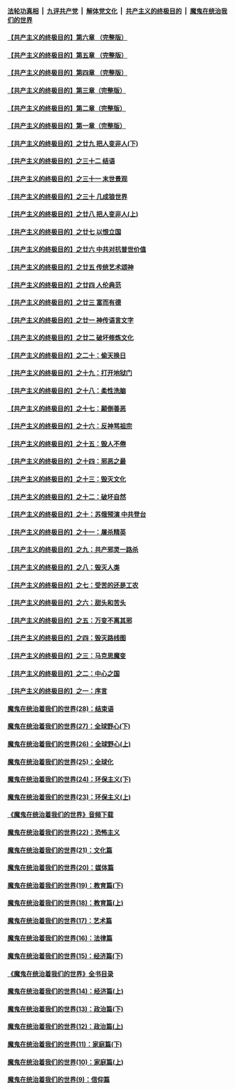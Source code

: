 

####  [法轮功真相](../../../../basic/blob/master/README.md?t=06021831) &nbsp;|&nbsp; [九评共产党](../../../../9ping.md/blob/master/README.md?t=06021831) &nbsp;|&nbsp; [解体党文化](../../../../jtdwh.md/blob/master/README.md?t=06021831)  &nbsp;|&nbsp; [共产主义的终极目的](../../../../gczydzjmd.md/blob/master/README.md?t=06021831) &nbsp;|&nbsp; [魔鬼在统治我们的世界](../../../../mgztzwmdsj.md/blob/master/README.md?t=06021831) 

#### [【共产主义的终极目的】第六章 （完整版）](../pages/nsc422/n11428913.md?t=06021831) 

#### [【共产主义的终极目的】第五章 （完整版）](../pages/nsc422/n11428912.md?t=06021831) 

#### [【共产主义的终极目的】第四章 （完整版）](../pages/nsc422/n11428907.md?t=06021831) 

#### [【共产主义的终极目的】第三章（完整版）](../pages/nsc422/n11428848.md?t=06021831) 

#### [【共产主义的终极目的】第二章（完整版）](../pages/nsc422/n11428831.md?t=06021831) 

#### [【共产主义的终极目的】第一章（完整版）](../pages/nsc422/n11417651.md?t=06021831) 

#### [【共产主义的终极目的】之廿九 把人变非人(下)](../pages/nsc422/n11344140.md?t=06021831) 

#### [【共产主义的终极目的】之三十二 结语](../pages/nsc422/n11360535.md?t=06021831) 

#### [【共产主义的终极目的】之三十一 末世景观](../pages/nsc422/n11351129.md?t=06021831) 

#### [【共产主义的终极目的】之三十 几成狼世界](../pages/nsc422/n11348280.md?t=06021831) 

#### [【共产主义的终极目的】之廿八 把人变非人(上)](../pages/nsc422/n11340492.md?t=06021831) 

#### [【共产主义的终极目的】之廿七 以恨立国](../pages/nsc422/n11336944.md?t=06021831) 

#### [【共产主义的终极目的】之廿六 中共对抗普世价值](../pages/nsc422/n11324785.md?t=06021831) 

#### [【共产主义的终极目的】之廿五 传统艺术颂神](../pages/nsc422/n11296396.md?t=06021831) 

#### [【共产主义的终极目的】之廿四 人伦典范](../pages/nsc422/n11296397.md?t=06021831) 

#### [【共产主义的终极目的】之廿三 富而有德](../pages/nsc422/n11283598.md?t=06021831) 

#### [【共产主义的终极目的】之廿一 神传语言文字](../pages/nsc422/n11263265.md?t=06021831) 

#### [【共产主义的终极目的】之廿二 破坏修炼文化](../pages/nsc422/n11245728.md?t=06021831) 

#### [【共产主义的终极目的】之二十：偷天换日](../pages/nsc422/n11238846.md?t=06021831) 

#### [【共产主义的终极目的】之十九：打开地狱门](../pages/nsc422/n11206376.md?t=06021831) 

#### [【共产主义的终极目的】之十八：柔性洗脑](../pages/nsc422/n11199994.md?t=06021831) 

#### [【共产主义的终极目的】之十七：颠倒善恶](../pages/nsc422/n11179782.md?t=06021831) 

#### [【共产主义的终极目的】之十六：反神骂祖宗](../pages/nsc422/n11166798.md?t=06021831) 

#### [【共产主义的终极目的】之十五：毁人不倦](../pages/nsc422/n11166792.md?t=06021831) 

#### [【共产主义的终极目的】之十四：邪恶之最](../pages/nsc422/n11150249.md?t=06021831) 

#### [【共产主义的终极目的】之十三：毁灭文化](../pages/nsc422/n11135227.md?t=06021831) 

#### [【共产主义的终极目的】之十二：破坏自然](../pages/nsc422/n11135214.md?t=06021831) 

#### [【共产主义的终极目的】之十：苏俄预演 中共登台](../pages/nsc422/n11118424.md?t=06021831) 

#### [【共产主义的终极目的】之十一：屠杀精英](../pages/nsc422/n11118442.md?t=06021831) 

#### [【共产主义的终极目的】之九：共产邪灵一路杀](../pages/nsc422/n11114139.md?t=06021831) 

#### [【共产主义的终极目的】之八：毁灭人类](../pages/nsc422/n11108503.md?t=06021831) 

#### [【共产主义的终极目的】之七：受苦的还是工农](../pages/nsc422/n11101809.md?t=06021831) 

#### [【共产主义的终极目的】之六：甜头和苦头](../pages/nsc422/n11096971.md?t=06021831) 

#### [【共产主义的终极目的】之五：万变不离其邪](../pages/nsc422/n11091285.md?t=06021831) 

#### [【共产主义的终极目的】之四：毁灭路线图](../pages/nsc422/n11086284.md?t=06021831) 

#### [【共产主义的终极目的】之三：马克思魔变](../pages/nsc422/n11061941.md?t=06021831) 

#### [【共产主义的终极目的】之二：中心之国](../pages/nsc422/n11047728.md?t=06021831) 

#### [【共产主义的终极目的】之一：序言](../pages/nsc422/n11086077.md?t=06021831) 

#### [魔鬼在统治着我们的世界(28)：结束语](../pages/nsc422/n10936246.md?t=06021831) 

#### [魔鬼在统治着我们的世界(27)：全球野心(下)](../pages/nsc422/n10928319.md?t=06021831) 

#### [魔鬼在统治着我们的世界(26)：全球野心(上)](../pages/nsc422/n10900318.md?t=06021831) 

#### [魔鬼在统治着我们的世界(25)：全球化](../pages/nsc422/n10788205.md?t=06021831) 

#### [魔鬼在统治着我们的世界(24)：环保主义(下)](../pages/nsc422/n10695307.md?t=06021831) 

#### [魔鬼在统治着我们的世界(23)：环保主义(上)](../pages/nsc422/n10688613.md?t=06021831) 

#### [《魔鬼在统治着我们的世界》音频下载](../pages/nsc422/n10635553.md?t=06021831) 

#### [魔鬼在统治着我们的世界(22)：恐怖主义](../pages/nsc422/n10614727.md?t=06021831) 

#### [魔鬼在统治着我们的世界(21)：文化篇](../pages/nsc422/n10597706.md?t=06021831) 

#### [魔鬼在统治着我们的世界(20)：媒体篇](../pages/nsc422/n10586579.md?t=06021831) 

#### [魔鬼在统治着我们的世界(19)：教育篇(下)](../pages/nsc422/n10564808.md?t=06021831) 

#### [魔鬼在统治着我们的世界(18)：教育篇(上)](../pages/nsc422/n10526970.md?t=06021831) 

#### [魔鬼在统治着我们的世界(17)：艺术篇](../pages/nsc422/n10499093.md?t=06021831) 

#### [魔鬼在统治着我们的世界(16)：法律篇](../pages/nsc422/n10485969.md?t=06021831) 

#### [魔鬼在统治着我们的世界(15)：经济篇(下)](../pages/nsc422/n10469975.md?t=06021831) 

#### [《魔鬼在统治着我们的世界》全书目录](../pages/nsc422/n10464261.md?t=06021831) 

#### [魔鬼在统治着我们的世界(14)：经济篇(上)](../pages/nsc422/n10457370.md?t=06021831) 

#### [魔鬼在统治着我们的世界(13)：政治篇(下)](../pages/nsc422/n10448270.md?t=06021831) 

#### [魔鬼在统治着我们的世界(12)：政治篇(上)](../pages/nsc422/n10444576.md?t=06021831) 

#### [魔鬼在统治着我们的世界(11)：家庭篇(下)](../pages/nsc422/n10440961.md?t=06021831) 

#### [魔鬼在统治着我们的世界(10)：家庭篇(上)](../pages/nsc422/n10435448.md?t=06021831) 

#### [魔鬼在统治着我们的世界(9)：信仰篇](../pages/nsc422/n10432159.md?t=06021831) 

